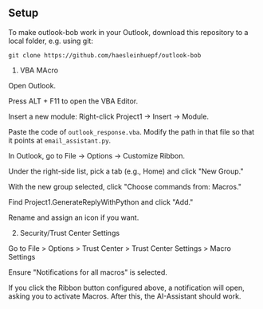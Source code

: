 


## Setup

To make outlook-bob work in your Outlook, download this repository to a local folder, e.g. using git:

```
git clone https://github.com/haesleinhuepf/outlook-bob
```

1. VBA MAcro

Open Outlook.

Press ALT + F11 to open the VBA Editor.

Insert a new module: Right-click Project1 → Insert → Module.

Paste the code of `outlook_response.vba`. Modify the path in that file so that it points at `email_assistant.py`.

In Outlook, go to File → Options → Customize Ribbon.

Under the right-side list, pick a tab (e.g., Home) and click "New Group."

With the new group selected, click "Choose commands from: Macros."

Find Project1.GenerateReplyWithPython and click "Add."

Rename and assign an icon if you want.


2. Security/Trust Center Settings

Go to File > Options > Trust Center > Trust Center Settings > Macro Settings

Ensure "Notifications for all macros" is selected. 

If you click the Ribbon button configured above, a notification will open, asking you to activate Macros. After this, the AI-Assistant should work.
